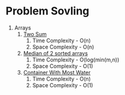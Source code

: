 # Problem Sovling

1. Arrays
    1. [Two Sum](src/main/java/dev/pushparaj/TwoSum.java)
        1. Time Complexity - O(n)
        1. Space Complexity - O(n)
    1. [Median of 2 sorted arrays](src/main/java/dev/pushparaj/MedianOfArray.java)
        1. Time Complexity - O(log(min(m,n))
        1. Space Complexity - O(1)
    1. [Container With Most Water](src/main/java/dev/pushparaj/ContainerWithMostWater.java)
        1. Time Complexity - O(n)
        1. Space Complexity - O(1)